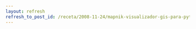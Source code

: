 ```yaml
---
layout: refresh
refresh_to_post_id: /receta/2008-11-24/mapnik-visualizador-gis-para-python-y-c
---
```

